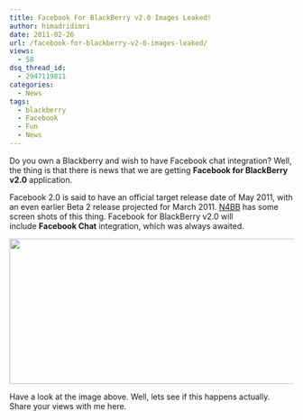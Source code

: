 ```yaml
---
title: Facebook For BlackBerry v2.0 Images Leaked!
author: himadridimri
date: 2011-02-26
url: /facebook-for-blackberry-v2-0-images-leaked/
views:
  - 58
dsq_thread_id:
  - 2947119811
categories:
  - News
tags:
  - blackberry
  - Facebook
  - Fun
  - News
---
```

Do you own a Blackberry and wish to have Facebook chat integration? Well, the thing is that there is news that we are getting **Facebook for BlackBerry v2.0** application.

Facebook 2.0 is said to have an official target release date of May 2011, with an even earlier Beta 2 release projected for March 2011. <a href="http://n4bb.com/4522/first-look-at-facebook-2-0-for-blackberry" onclick="_gaq.push(['_trackEvent', 'outbound-article', 'http://n4bb.com/4522/first-look-at-facebook-2-0-for-blackberry', 'N4BB']);" >N4BB</a> has some screen shots of this thing. Facebook for BlackBerry v2.0 will include **Facebook Chat** integration, which was always awaited.

[<img class="alignnone size-full wp-image-5941" src="http://cdn.devilsworkshop.org/files/2011/02/BlackBerry-Facebook1.png" alt="" width="522" height="258" />][1]

Have a look at the image above. Well, lets see if this happens actually. Share your views with me here.

 [1]: http://cdn.devilsworkshop.org/files/2011/02/BlackBerry-Facebook1.png
